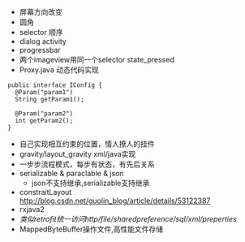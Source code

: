 - 屏幕方向改变
- 圆角
- selector 顺序
- dialog activity
- progressbar
- 两个imageview用同一个selector state_pressed
- Proxy.java 动态代码实现
```
public interface IConfig {
  @Param("param1")
  String getParam1();

  @Param("param2")
  int getParam2();
}
```
- 自己实现相互约束的位置，情人撩人的挂件
- gravity/layout_gravity xml/java实现
- 一步步流程模式，每步有状态，有先后关系
- serializable & paraclable & json
  - json不支持继承,serializable支持继承
- constraitLayout http://blog.csdn.net/guolin_blog/article/details/53122387
- rxjava2
- *类似retrofit统一访问http/file/sharedpreference/sql/xml/preperties*
- MappedByteBuffer操作文件,高性能文件存储

